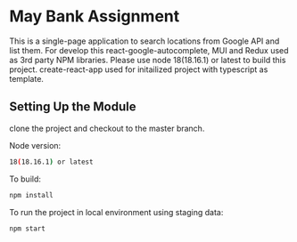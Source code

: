 # May Bank Assignment

This is a single-page application to search locations from Google API and list them. For develop this react-google-autocomplete, MUI and Redux used as 3rd party NPM libraries. Please use node 18(18.16.1) or latest to build this project. create-react-app used for initailized project with typescript as template.

## Setting Up the Module

clone the project and checkout to the master branch.

Node version:

```bash
18(18.16.1) or latest
```

To build:

```bash
npm install
```

To run the project in local environment using staging data:

```bash
npm start
```
